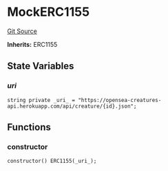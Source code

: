 # MockERC1155
[Git Source](https://github.com/Mill1995/VABDAO/blob/da329adf87a2070b031772816f2c7bd185e5f213/contracts/mocks/MockERC1155.sol)

**Inherits:**
ERC1155


## State Variables
### _uri_

```solidity
string private _uri_ = "https://opensea-creatures-api.herokuapp.com/api/creature/{id}.json";
```


## Functions
### constructor


```solidity
constructor() ERC1155(_uri_);
```

